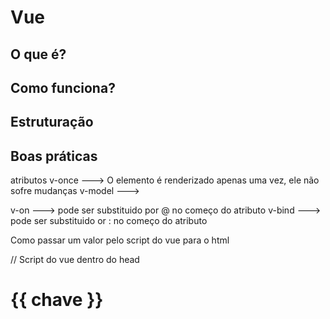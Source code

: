 # Vue

## O que é?

## Como funciona?

## Estruturação

## Boas práticas


atributos
v-once ---> O elemento é renderizado apenas uma vez, ele não sofre mudanças
v-model ---> 

v-on ---> pode ser substituido por @ no começo do atributo
v-bind ---> pode ser substituido or : no começo do atributo

Como passar um valor pelo script do vue para o html

// Script do vue dentro do head
<script src="https://unpkg.com/vue@3/dist/vue.global.js"></script>


<h1>{{ chave }}<h1>

<script>
	const { createApp } = Vue;
	
	createApp({
		data(){
			return {
			chave:valor
			}
		}
	}).mount("#App");

</script>
